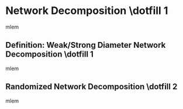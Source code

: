 # Network Decomposition \dotfill 1
mlem

## Definition: Weak/Strong Diameter Network Decomposition \dotfill 1
mlem

## Randomized Network Decomposition \dotfill 2
mlem
